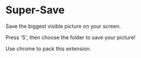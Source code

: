 Super-Save
==========

Save the biggest visible picture on your screen.

Press 'S', then choose the folder to save your picture!

Use chrome to pack this extension.
